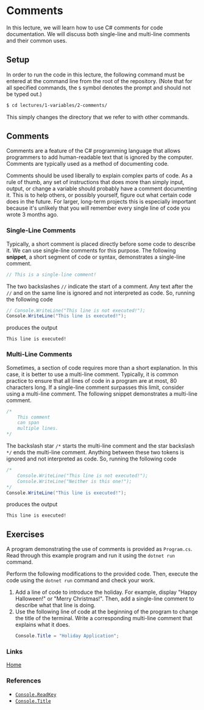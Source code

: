 # Comments

In this lecture, we will learn how to use C# comments for code documentation. We will discuss both single-line and multi-line comments and their common uses.

## Setup

In order to run the code in this lecture, the following command must be entered at the command line from the root of the repository. (Note that for all specified commands, the `$` symbol denotes the prompt and should not be typed out.)

```bash
$ cd lectures/1-variables/2-comments/
```

This simply changes the directory that we refer to with other commands.

## Comments

Comments are a feature of the C# programming language that allows programmers to add human-readable text that is ignored by the computer. Comments are typically used as a method of documenting code.

Comments should be used liberally to explain complex parts of code. As a rule of thumb, any set of instructions that does more than simply input, output, or change a variable should probably have a comment documenting it. This is to help others, or possibly yourself, figure out what certain code does in the future. For larger, long-term projects this is especially important because it's unlikely that you will remember every single line of code you wrote 3 months ago.

### Single-Line Comments

Typically, a short comment is placed directly before some code to describe it. We can use single-line comments for this purpose. The following **snippet**, a short segment of code or syntax, demonstrates a single-line comment.

```csharp
// This is a single-line comment!
```

The two backslashes `//` indicate the start of a comment. Any text after the `//` and on the same line is ignored and not interpreted as code. So, running the following code

```csharp
// Console.WriteLine("This line is not executed!");
Console.WriteLine("This line is executed!");
```

produces the output

```
This line is executed!
```

### Multi-Line Comments

Sometimes, a section of code requires more than a short explanation. In this case, it is better to use a multi-line comment. Typically, it is common practice to ensure that all lines of code in a program are at most, 80 characters long. If a single-line comment surpasses this limit, consider using a multi-line comment. The following snippet demonstrates a multi-line comment.

```csharp
/*
    This comment
    can span
    multiple lines.
*/
```
The backslash star `/*` starts the multi-line comment and the star backslash `*/` ends the multi-line comment. Anything between these two tokens is ignored and not interpreted as code. So, running the following code

```csharp
/*
    Console.WriteLine("This line is not executed!");
    Console.WriteLine("Neither is this one!");
*/
Console.WriteLine("This line is executed!");
```

produces the output

```
This line is executed!
```

## Exercises

A program demonstrating the use of comments is provided as `Program.cs`. Read through this example program and run it using the `dotnet run` command.

Perform the following modifications to the provided code. Then, execute the code using the `dotnet run` command and check your work.

1. Add a line of code to introduce the holiday. For example, display "Happy Halloween!" or "Merry Christmas!". Then, add a single-line comment to describe what that line is doing.
2. Use the following line of code at the beginning of the program to change the title of the terminal. Write a corresponding multi-line comment that explains what it does.
    ```csharp
    Console.Title = "Holiday Application";
    ```

### Links
[Home](../../../readme.md)

### References
- [`Console.ReadKey`](https://docs.microsoft.com/en-us/dotnet/api/system.console.readkey)
- [`Console.Title`](https://docs.microsoft.com/en-us/dotnet/api/system.console.title)